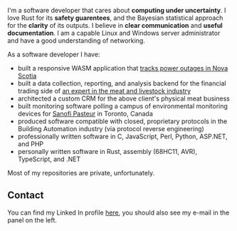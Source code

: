I'm a software developer that cares about **computing under uncertainty**. I love Rust for its **safety guarentees**, and the Bayesian statistical
approach for the **clarity** of its outputs. I believe in **clear communication** and **useful documentation**. I am a capable Linux and Windows server administrator and have a good understanding of networking. 

As a software developer I have:
* built a responsive WASM application that [tracks power outages in Nova Scotia](https://outages.dataheck.com)
* built a data collection, reporting, and analysis backend for the financial trading side of [an expert in the meat and livestock industry](https://jsferraro.com/)
* architected a custom CRM for the above client's physical meat business
* built monitoring software polling a campus of environmental monitoring devices for [Sanofi Pasteur](https://www.sanofi.ca/en/) in Toronto, Canada
* produced software compatible with closed, proprietary protocols in the Building Automation industry (via protocol reverse engineering)
* professionally written software in C, JavaScript, Perl, Python, ASP.NET, and PHP
* personally written software in Rust, assembly (68HC11, AVR), TypeScript, and .NET

Most of my repositories are private, unfortunately. 

## Contact

You can find my Linked In profile [here](https://www.linkedin.com/in/matthew-scheffel/), you should also see my e-mail in the panel on the left.
